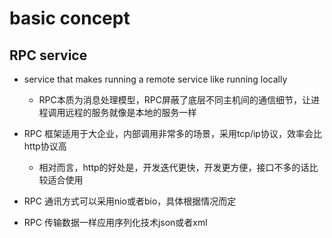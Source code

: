 # basic concept
## RPC service

* service that makes running a remote service like running locally
    - RPC本质为消息处理模型，RPC屏蔽了底层不同主机间的通信细节，让进程调用远程的服务就像是本地的服务一样

* RPC 框架适用于大企业，内部调用非常多的场景，采用tcp/ip协议，效率会比http协议高
    - 相对而言，http的好处是，开发迭代更快，开发更方便，接口不多的话比较适合使用


* RPC 通讯方式可以采用nio或者bio，具体根据情况而定

* RPC 传输数据一样应用序列化技术json或者xml

